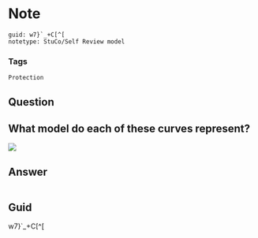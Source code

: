 # Note
```
guid: w7}`_+C[^[
notetype: StuCo/Self Review model
```

### Tags
```
Protection
```

## Question
<h2>What model do each of these curves represent?</h2><div><img src="paste-608bb708fb53ad83e3ab47cbe4bbb26a1ec8a823.png">
</div>

## Answer
<section>
<p><img alt="" src="CCBD85EE-FC69-464C-8BA0-B3CAC4B36AAB.png">
</p>

</section>

## Guid
w7}`_+C[^[
